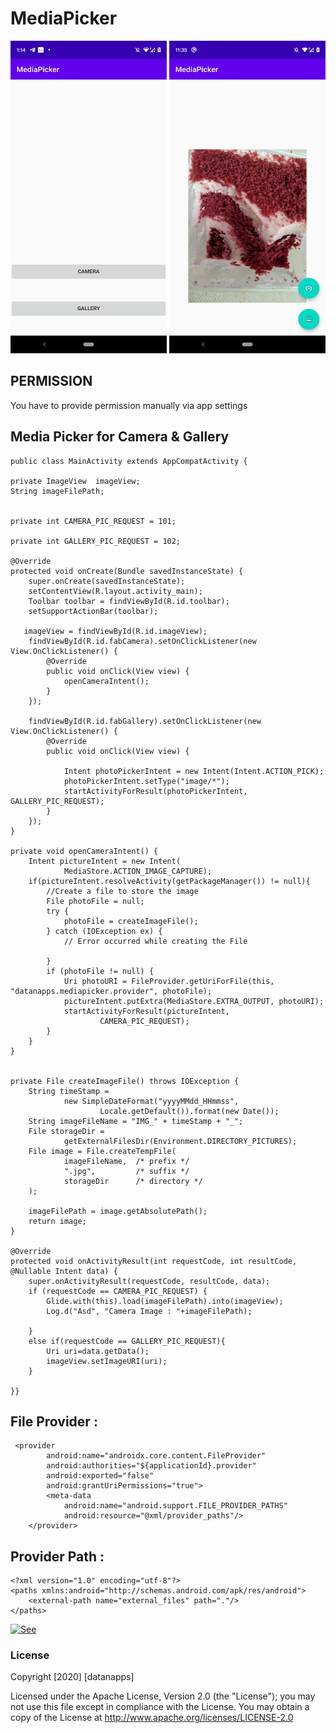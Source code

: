# MediaPicker


<img src="https://github.com/datanapps/MediaPicker/blob/master/screens/screen_1.png" height="500" width="250">  <img src="https://github.com/datanapps/MediaPicker/blob/master/screens/screen_2.png" height="500" width="250"> 

## PERMISSION
You have to provide permission manually via app settings



## Media Picker for Camera & Gallery

    public class MainActivity extends AppCompatActivity {

    private ImageView  imageView;
    String imageFilePath;


    private int CAMERA_PIC_REQUEST = 101;

    private int GALLERY_PIC_REQUEST = 102;

    @Override
    protected void onCreate(Bundle savedInstanceState) {
        super.onCreate(savedInstanceState);
        setContentView(R.layout.activity_main);
        Toolbar toolbar = findViewById(R.id.toolbar);
        setSupportActionBar(toolbar);

       imageView = findViewById(R.id.imageView);
        findViewById(R.id.fabCamera).setOnClickListener(new View.OnClickListener() {
            @Override
            public void onClick(View view) {
                openCameraIntent();
            }
        });

        findViewById(R.id.fabGallery).setOnClickListener(new View.OnClickListener() {
            @Override
            public void onClick(View view) {

                Intent photoPickerIntent = new Intent(Intent.ACTION_PICK);
                photoPickerIntent.setType("image/*");
                startActivityForResult(photoPickerIntent, GALLERY_PIC_REQUEST);
            }
        });
    }

    private void openCameraIntent() {
        Intent pictureIntent = new Intent(
                MediaStore.ACTION_IMAGE_CAPTURE);
        if(pictureIntent.resolveActivity(getPackageManager()) != null){
            //Create a file to store the image
            File photoFile = null;
            try {
                photoFile = createImageFile();
            } catch (IOException ex) {
                // Error occurred while creating the File

            }
            if (photoFile != null) {
                Uri photoURI = FileProvider.getUriForFile(this,  "datanapps.mediapicker.provider", photoFile);
                pictureIntent.putExtra(MediaStore.EXTRA_OUTPUT, photoURI);
                startActivityForResult(pictureIntent,
                        CAMERA_PIC_REQUEST);
            }
        }
    }


    private File createImageFile() throws IOException {
        String timeStamp =
                new SimpleDateFormat("yyyyMMdd_HHmmss",
                        Locale.getDefault()).format(new Date());
        String imageFileName = "IMG_" + timeStamp + "_";
        File storageDir =
                getExternalFilesDir(Environment.DIRECTORY_PICTURES);
        File image = File.createTempFile(
                imageFileName,  /* prefix */
                ".jpg",         /* suffix */
                storageDir      /* directory */
        );

        imageFilePath = image.getAbsolutePath();
        return image;
    }

    @Override
    protected void onActivityResult(int requestCode, int resultCode, @Nullable Intent data) {
        super.onActivityResult(requestCode, resultCode, data);
        if (requestCode == CAMERA_PIC_REQUEST) {
            Glide.with(this).load(imageFilePath).into(imageView);
            Log.d("Asd", "Camera Image : "+imageFilePath);

        }
        else if(requestCode == GALLERY_PIC_REQUEST){
            Uri uri=data.getData();
            imageView.setImageURI(uri);
        }

    }}
    
    
    
    
## File Provider : 
    
     <provider
            android:name="androidx.core.content.FileProvider"
            android:authorities="${applicationId}.provider"
            android:exported="false"
            android:grantUriPermissions="true">
            <meta-data
                android:name="android.support.FILE_PROVIDER_PATHS"
                android:resource="@xml/provider_paths"/>
        </provider>
        
        
## Provider Path : 

    <?xml version="1.0" encoding="utf-8"?>
    <paths xmlns:android="http://schemas.android.com/apk/res/android">
        <external-path name="external_files" path="."/>
    </paths>
        
        
        
[![See](https://datanapps.com/public/dnarestapi/buy/buy_coffee2.png)](https://www.paypal.me/datanappspaynow)

  ### License

Copyright [2020] [datanapps]

   Licensed under the Apache License, Version 2.0 (the "License");
   you may not use this file except in compliance with the License.
   You may obtain a copy of the License at
   http://www.apache.org/licenses/LICENSE-2.0
